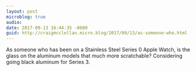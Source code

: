 ```yaml
---
layout: post
microblog: true
audio: 
date: 2017-09-13 16:44:35 -0600
guid: http://craigmcclellan.micro.blog/2017/09/13/as-someone-who.html
---
```

As someone who has been on a Stainless Steel Series 0 Apple Watch, is the glass on the aluminum models that much more scratchable? Considering going black aluminum for Series 3.
